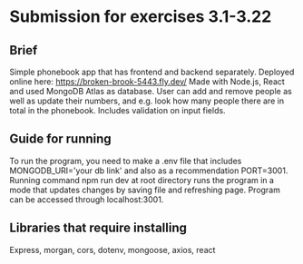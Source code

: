 # Submission for exercises 3.1-3.22

## Brief

Simple phonebook app that has frontend and backend separately. Deployed online here: https://broken-brook-5443.fly.dev/
Made with Node.js, React and used MongoDB Atlas as database. User can add and remove people as well as update their numbers, and e.g. look how many people there are in total in the phonebook. Includes validation on input fields.

## Guide for running

To run the program, you need to make a .env file that includes MONGODB_URI='your db link' and also as a recommendation PORT=3001. Running command npm run dev at root directory runs the program in a mode that updates changes by saving file and refreshing page. Program can be accessed through localhost:3001.

## Libraries that require installing

Express, morgan, cors, dotenv, mongoose, axios, react
